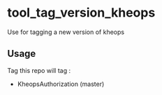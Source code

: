 # tool_tag_version_kheops
Use for tagging a new version of kheops 

## Usage

Tag this repo will tag : 
- KheopsAuthorization (master)
